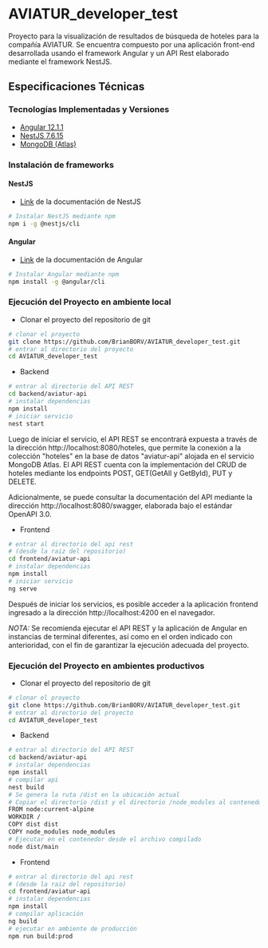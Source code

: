 # AVIATUR_developer_test
Proyecto para la visualización de resultados de búsqueda de hoteles para la compañía AVIATUR. Se encuentra compuesto por una aplicación front-end desarrollada usando el framework Angular y un API Rest elaborado mediante el framework NestJS.

## Especificaciones Técnicas

### Tecnologías Implementadas y Versiones
* [Angular 12.1.1](https://angular.io/)
* [NestJS 7.6.15](https://github.com/nestjs/nest)
* [MongoDB (Atlas)](https://github.com/mongodb/mongo)

### Instalación de frameworks
#### NestJS
- [Link](https://docs.nestjs.com/) de la documentación de NestJS
```bash
# Instalar NestJS mediante npm
npm i -g @nestjs/cli
```
#### Angular
- [Link](https://angular.io/guide/setup-local) de la documentación de Angular
```bash
# Instalar Angular mediante npm
npm install -g @angular/cli
```
### Ejecución del Proyecto en ambiente local

- Clonar el proyecto del repositorio de git
```bash
# clonar el proyecto
git clone https://github.com/BrianBORV/AVIATUR_developer_test.git
# entrar al directorio del proyecto
cd AVIATUR_developer_test
```
- Backend
```bash
# entrar al directorio del API REST
cd backend/aviatur-api
# instalar dependencias
npm install
# iniciar servicio
nest start
```
Luego de iniciar el servicio, el API REST se encontrará expuesta a través de la dirección http://localhost:8080/hoteles, que permite la conexión a la colección "hoteles" en la base de datos "aviatur-api" alojada en el servicio MongoDB Atlas. El API REST cuenta con la implementación del CRUD de hoteles mediante los endpoints POST, GET(GetAll y GetById), PUT y DELETE.

Adicionalmente, se puede consultar la documentación del API mediante la dirección http://localhost:8080/swagger, elaborada bajo el estándar OpenAPI 3.0.
- Frontend
```bash
# entrar al directorio del api rest 
# (desde la raiz del repositorio)
cd frontend/aviatur-api
# instalar dependencias
npm install
# iniciar servicio
ng serve
```
Después de iniciar los servicios, es posible acceder a la aplicación frontend ingresado a la dirección http://localhost:4200 en el navegador.

*NOTA:* Se recomienda ejecutar el API REST y la aplicación de Angular en instancias de terminal diferentes, así como en el orden indicado con anterioridad, con el fin de garantizar la ejecución adecuada del proyecto.

### Ejecución del Proyecto en ambientes productivos
- Clonar el proyecto del repositorio de git
```bash
# clonar el proyecto
git clone https://github.com/BrianBORV/AVIATUR_developer_test.git
# entrar al directorio del proyecto
cd AVIATUR_developer_test
```
- Backend
```bash
# entrar al directorio del API REST
cd backend/aviatur-api
# instalar dependencias
npm install
# compilar api
nest build
# Se genera la ruta /dist en la ubicación actual
# Copiar el directorio /dist y el directorio /node_modules al contenedor en el ambiente de producción
FROM node:current-alpine
WORKDIR /
COPY dist dist
COPY node_modules node_modules
# Ejecutar en el contenedor desde el archivo compilado
node dist/main
```
- Frontend
```bash
# entrar al directorio del api rest 
# (desde la raiz del repositorio)
cd frontend/aviatur-api
# instalar dependencias
npm install
# compilar aplicación
ng build
# ejecutar en ambiente de producción
npm run build:prod
```
